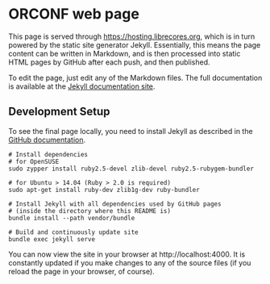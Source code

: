 # ORCONF web page

This page is served through https://hosting.librecores.org, which is in turn powered by the
static site generator Jekyll.
Essentially, this means the page content can be written in Markdown, and is
then processed into static HTML pages by GitHub after each push, and then
published.

To edit the page, just edit any of the Markdown files.
The full documentation is available at the
[Jekyll documentation site](https://jekyllrb.com/docs/home/).

## Development Setup
To see the final page locally, you need to install Jekyll as described in the
[GitHub documentation](https://help.github.com/articles/setting-up-your-github-pages-site-locally-with-jekyll/).

~~~
# Install dependencies
# for OpenSUSE
sudo zypper install ruby2.5-devel zlib-devel ruby2.5-rubygem-bundler

# for Ubuntu > 14.04 (Ruby > 2.0 is required)
sudo apt-get install ruby-dev zlib1g-dev ruby-bundler

# Install Jekyll with all dependencies used by GitHub pages
# (inside the directory where this README is)
bundle install --path vendor/bundle

# Build and continuously update site
bundle exec jekyll serve
~~~

You can now view the site in your browser at http://localhost:4000.
It is constantly updated if you make changes to any of the source files
(if you reload the page in your browser, of course).
